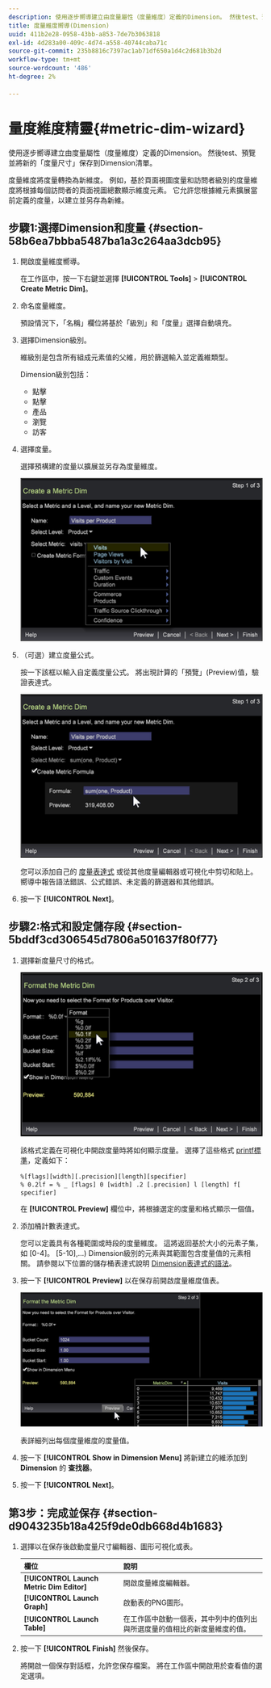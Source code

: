 ```yaml
---
description: 使用逐步嚮導建立由度量屬性（度量維度）定義的Dimension。 然後test、預覽並將新的「度量尺寸」保存到Dimension清單。
title: 度量維度嚮導(Dimension)
uuid: 411b2e28-0958-43bb-a853-7de7b3063818
exl-id: 4d283a00-409c-4d74-a558-40744caba71c
source-git-commit: 235b8816c7397ac1ab71df650a1d4c2d681b3b2d
workflow-type: tm+mt
source-wordcount: '486'
ht-degree: 2%

---
```


# 量度維度精靈{#metric-dim-wizard}

使用逐步嚮導建立由度量屬性（度量維度）定義的Dimension。 然後test、預覽並將新的「度量尺寸」保存到Dimension清單。

度量維度將度量轉換為新維度。 例如，基於頁面視圖度量和訪問者級別的度量維度將根據每個訪問者的頁面視圖總數顯示維度元素。 它允許您根據維元素擴展當前定義的度量，以建立並另存為新維。

## 步驟1:選擇Dimension和度量 {#section-58b6ea7bbba5487ba1a3c264aa3dcb95}

1. 開啟度量維度嚮導。

   在工作區中，按一下右鍵並選擇 **[!UICONTROL Tools]** > **[!UICONTROL Create Metric Dim]**。

1. 命名度量維度。

   預設情況下，「名稱」欄位將基於「級別」和「度量」選擇自動填充。

1. 選擇Dimension級別。

   維級別是包含所有組成元素值的父維，用於篩選輸入並定義維類型。

   Dimension級別包括：

   * 點擊
   * 點擊
   * 產品
   * 瀏覽
   * 訪客

1. 選擇度量。

   選擇預構建的度量以擴展並另存為度量維度。

   ![](assets/6_4_workstation_metricdim_metric.png)

1. （可選）建立度量公式。

   按一下該框以輸入自定義度量公式。 將出現計算的「預覽」(Preview)值，驗證表達式。

   ![](assets/6_4_workstation_metricdim_create_metric.png)

   您可以添加自己的 [度量表達式](https://experienceleague.adobe.com/docs/data-workbench/using/client/qry-lang-syntx/c-syntx-mtrc-exp.html) 或從其他度量編輯器或可視化中剪切和貼上。 嚮導中報告語法錯誤、公式錯誤、未定義的篩選器和其他錯誤。

1. 按一下 **[!UICONTROL Next]**。

## 步驟2:格式和設定儲存段 {#section-5bddf3cd306545d7806a501637f80f77}

1. 選擇新度量尺寸的格式。

   ![](assets/6_4_workstation_metricdim_format_metric.png)

   該格式定義在可視化中開啟度量時將如何顯示度量。 選擇了這些格式 [printf標準](https://www.cplusplus.com/reference/cstdio/printf/)，定義如下：

   ```
   %[flags][width][.precision][length][specifier]
   % 0.2lf = % _ [flags] 0 [width] .2 [.precision] l [length] f[ specifier]
   ```

   在 **[!UICONTROL Preview]** 欄位中，將根據選定的度量和格式顯示一個值。

1. 添加桶計數表達式。

   您可以定義具有各種範圍或時段的度量維度。 這將返回基於大小的元素子集，如 [0-4]。 [5-10],...) Dimension級別的元素與其範圍包含度量值的元素相關。 請參閱以下位置的儲存桶表達式說明 [Dimension表達式的語法](https://experienceleague.adobe.com/docs/data-workbench/using/client/qry-lang-syntx/c-syntx-dim-exp.html)。

1. 按一下 **[!UICONTROL Preview]** 以在保存前開啟度量維度值表。

   ![](assets/6_4_workstation_metricdim_preview.png)

   表詳細列出每個度量維度的度量值。

1. 按一下 **[!UICONTROL Show in Dimension Menu]** 將新建立的維添加到 **Dimension** 的 **查找器**。

1. 按一下 **[!UICONTROL Next]**。

## 第3步：完成並保存 {#section-d9043235b18a425f9de0db668d4b1683}

1. 選擇以在保存後啟動度量尺寸編輯器、圖形可視化或表。

   | 欄位 | 說明 |
   |---|---|
   | **[!UICONTROL Launch Metric Dim Editor]** | 開啟度量維度編輯器。 |
   | **[!UICONTROL Launch Graph]** | 啟動表的PNG圖形。 |
   | **[!UICONTROL Launch Table]** | 在工作區中啟動一個表，其中列中的值列出與所選度量的值相比的新度量維度的值。 |

1. 按一下 **[!UICONTROL Finish]** 然後保存。

   將開啟一個保存對話框，允許您保存檔案。 將在工作區中開啟用於查看值的選定選項。
